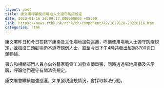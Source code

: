 ```yaml
---
layout: post
title: 康文署呼籲使用場地人士遵守防疫規定
date: 2022-01-16 20:09:17.000000000 +08:00
link: https://news.rthk.hk/rthk/ch/component/k2/1629120-20220116.htm
categories: rthk
---
```


康文署昨日和今日在轄下康樂及文化場地加強巡邏，呼籲使用場地人士遵守防疫規定，並檢控口頭勸喻仍不遵守規例人士，直至今日下午4時共發出超過3700次口頭勸諭。

署方和相關部門人員亦向外籍家庭傭工派發宣傳單張，同時透過場地廣播及告示牌，呼籲他們遵守有關法例規定。

康文署會繼續加強巡邏，如果發現違規情況，會採取執法行動。
